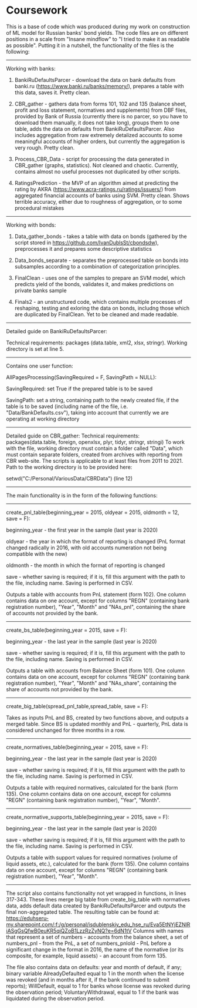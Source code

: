 # Coursework
This is a base of code which was produced during my work on construction of ML model for Russian banks' bond yields.
The code files are on different positions in a scale from "Insane mindflow" to "I tried to make it as readable as possible".
Putting it in a nutshell, the functionality of the files is the following:
********************************************************************
Working with banks:

1) BankiRuDefaultsParcer - download the data on bank defaults from banki.ru (https://www.banki.ru/banks/memory/), prepares 
a table with this data, saves it. Pretty clean.

2) CBR_gather - gathers data from forms 101, 102 and 135 (balance sheet, profit and loss statement, normatives and supplements)
from DBF files, provided by Bank of Russia (currently there is no parcer, so you have to download them manually, it does not take long),
groups them to one table, adds the data on defaults from BankiRuDefaultsParcer.
Also includes aggregation from raw extremely detalized accounts to some meaningful accounts of higher orders, but currently the
aggregation is very rough. Pretty clean.

3) Process_CBR_Data - script for processing the data generated in CBR_gather (graphs, statistics). Not cleaned and chaotic. Currently,
contains almost no useful processes not duplicated by other scripts. 

4) RatingsPrediction - the MVP of an algorithm aimed at predicting the rating by AKRA (https://www.acra-ratings.ru/ratings/issuers/)
from aggregated financial accounts of banks using SVM. Pretty clean. Shows terrible accuracy, either due to roughness of aggregation, or
to some procedural mistakes
********************************************************************
Working with bonds:

1) Data_gather_bonds - takes a table with data on bonds (gathered by the script stored in https://github.com/IvanDublsSt/cbondsdw), 
preprocesses it and prepares some descriptive statistics

2) Data_bonds_separate - separates the preprocessed table on bonds into subsamples according to a combination of categorization 
principles. 

3) FinalClean - uses one of the samples to prepare an SVM model, which predicts yield of the bonds, validates it, and makes predictions 
on private banks sample

4) Finals2 - an unstructured code, which contains multiple processes of reshaping, testing and exloring the data on bonds, includng those
which are duplicated by FinalClean. Yet to be cleaned and made readable. 
********************************************************************
Detailed guide on BankiRuDefaultsParcer:

Technical requirements: packages (data.table, xml2, xlsx, stringr). Working directory is set at line 5. 
********************************************************************
Contains one user function: 

AllPagesProcessing(SavingRequired = F, SavingPath = NULL):

SavingRequired: set True if the prepared table is to be saved

SavingPath: set a string, containing path to the newly created file, if the table is to be saved (including name of the file, i.e. "Data/BankDefaults.csv"), 
taking into account that currently we are operating at working directory

********************************************************************
Detailed guide on CBR_gather:
Technical requirements: packages(data.table, foreign, openxlsx, plyr, tidyr, stringr, stringi)
To work with the file, working directory must contain a folder called "Data", which must contain separate folders, created from archives with reporting from 
CBR web-site. The scripts is applicable to at least files from 2011 to 2021. Path to the working directory is to be provided here:

setwd("C:/Personal/VariousData/CBRData") (line 12)
********************************************************************
The main functionality is in the form of the following functions: 
********************************************************************
create_pnl_table(beginning_year = 2015, oldyear = 2015, oldmonth = 12, save = F): 

beginning_year - the first year in the sample (last year is 2020)

oldyear - the year in which the format of reporting is changed (PnL format changed radically in 2016, with old accounts numeration not being compatible with the new)

oldmonth - the month in which the format of reporting is changed

save - whether saving is required; if it is, fill this argument with the path to the file, including name. Saving is performed in CSV.

Outputs a table with accounts from PnL statement (form 102). One column contains data on one account, except for columns "REGN" (containing bank registration number),
"Year", "Month" and "NAs_pnl", containing the share of accounts not provided by the bank.
**********************************************************************
create_bs_table(beginning_year = 2015, save = F):

beginning_year - the last year in the sample (last year is 2020)

save - whether saving is required; if it is, fill this argument with the path to the file, including name. Saving is performed in CSV.

Outputs a table with accounts from Balance Sheet (form 101). One column contains data on one account, except for columns "REGN" (containing bank registration number),
"Year", "Month" and "NAs_share", containing the share of accounts not provided by the bank.
**********************************************************************
create_big_table(spread_pnl_table,spread_table, save = F):

Takes as inputs PnL and BS, created by two functions above, and outputs a merged table. Since BS is updated monthly and PnL - quarterly, PnL data is considered unchanged
for three months in a row. 

**********************************************************************
create_normatives_table(beginning_year = 2015, save = F):

beginning_year - the last year in the sample (last year is 2020)

save - whether saving is required; if it is, fill this argument with the path to the file, including name. Saving is performed in CSV.

Outputs a table with required normatives, calculated for the bank (form 135). One column contains data on one account, except for columns "REGN" (containing bank registration number),
"Year", "Month".
**********************************************************************
create_normative_supports_table(beginning_year = 2015, save = F):

beginning_year - the last year in the sample (last year is 2020)

save - whether saving is required; if it is, fill this argument with the path to the file, including name. Saving is performed in CSV.

Outputs a table with support values for required normatives (volume of liquid assets, etc.), calculated for the bank (form 135). One column contains data on one account, 
except for columns "REGN" (containing bank registration number), "Year", "Month".

**********************************************************************
The script also contains functionality not yet wrapped in functions, in lines 317-343. These lines merge big table from create_big_table with normatives data, adds default data created by
BankiRuDefaultsParcer and outputs the final non-aggregated table. The resulting table can be found at: https://eduhseru-my.sharepoint.com/:f:/g/personal/isdublenskiy_edu_hse_ru/Eva5EtNYjEZNlRiASgGsQfwB0euKR5qiQZoB1LzzRzZyNQ?e=6dN1tV
Columns with names that represent a set of numbers - accounts from the balance sheet, a set of numbers_pnl - from the PnL, a set of numbers_pnlold - PnL before a significant change in the format in 2016, the name of the normative 
(or its composite, for example, liquid assets) - an account from form 135.

The file also contains data on defaults: 
year and month of default, if any; 
binary variable AlreadyDefaulted equal to 1 in the month when the license was revoked (and in months after it, if the bank continued to submit reports);
WillDefault, equal to 1 for banks whose license was revoked during the observation period; 
VoluntaryWithdrawal, equal to 1 if the bank was liquidated during the observation period.
